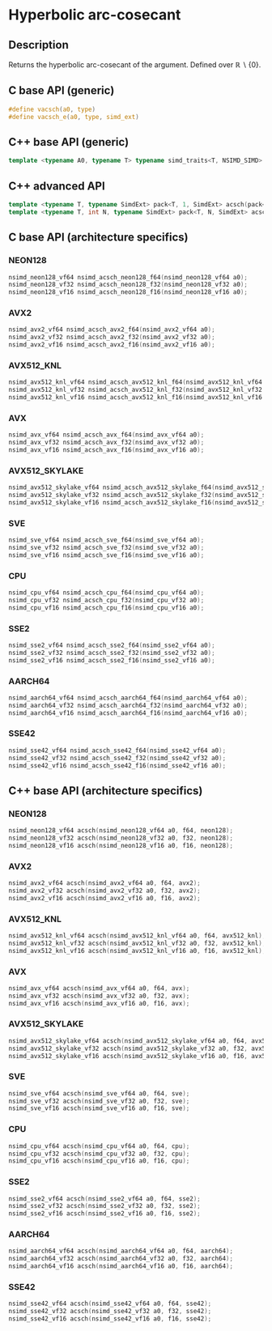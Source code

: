 <!--

Copyright (c) 2019 Agenium Scale

Permission is hereby granted, free of charge, to any person obtaining a copy
of this software and associated documentation files (the "Software"), to deal
in the Software without restriction, including without limitation the rights
to use, copy, modify, merge, publish, distribute, sublicense, and/or sell
copies of the Software, and to permit persons to whom the Software is
furnished to do so, subject to the following conditions:

The above copyright notice and this permission notice shall be included in all
copies or substantial portions of the Software.

THE SOFTWARE IS PROVIDED "AS IS", WITHOUT WARRANTY OF ANY KIND, EXPRESS OR
IMPLIED, INCLUDING BUT NOT LIMITED TO THE WARRANTIES OF MERCHANTABILITY,
FITNESS FOR A PARTICULAR PURPOSE AND NONINFRINGEMENT. IN NO EVENT SHALL THE
AUTHORS OR COPYRIGHT HOLDERS BE LIABLE FOR ANY CLAIM, DAMAGES OR OTHER
LIABILITY, WHETHER IN AN ACTION OF CONTRACT, TORT OR OTHERWISE, ARISING FROM,
OUT OF OR IN CONNECTION WITH THE SOFTWARE OR THE USE OR OTHER DEALINGS IN THE
SOFTWARE.

-->

# Hyperbolic arc-cosecant

## Description

Returns the hyperbolic arc-cosecant of the argument. Defined over $ℝ∖\{0\}$.

## C base API (generic)

```c
#define vacsch(a0, type)
#define vacsch_e(a0, type, simd_ext)
```

## C++ base API (generic)

```c++
template <typename A0, typename T> typename simd_traits<T, NSIMD_SIMD>::simd_vector acsch(A0 a0, T);
```

## C++ advanced API

```c++
template <typename T, typename SimdExt> pack<T, 1, SimdExt> acsch(pack<T, 1, SimdExt> const& a0);
template <typename T, int N, typename SimdExt> pack<T, N, SimdExt> acsch(pack<T, N, SimdExt> const& a0);
```

## C base API (architecture specifics)

### NEON128

```c
nsimd_neon128_vf64 nsimd_acsch_neon128_f64(nsimd_neon128_vf64 a0);
nsimd_neon128_vf32 nsimd_acsch_neon128_f32(nsimd_neon128_vf32 a0);
nsimd_neon128_vf16 nsimd_acsch_neon128_f16(nsimd_neon128_vf16 a0);
```

### AVX2

```c
nsimd_avx2_vf64 nsimd_acsch_avx2_f64(nsimd_avx2_vf64 a0);
nsimd_avx2_vf32 nsimd_acsch_avx2_f32(nsimd_avx2_vf32 a0);
nsimd_avx2_vf16 nsimd_acsch_avx2_f16(nsimd_avx2_vf16 a0);
```

### AVX512_KNL

```c
nsimd_avx512_knl_vf64 nsimd_acsch_avx512_knl_f64(nsimd_avx512_knl_vf64 a0);
nsimd_avx512_knl_vf32 nsimd_acsch_avx512_knl_f32(nsimd_avx512_knl_vf32 a0);
nsimd_avx512_knl_vf16 nsimd_acsch_avx512_knl_f16(nsimd_avx512_knl_vf16 a0);
```

### AVX

```c
nsimd_avx_vf64 nsimd_acsch_avx_f64(nsimd_avx_vf64 a0);
nsimd_avx_vf32 nsimd_acsch_avx_f32(nsimd_avx_vf32 a0);
nsimd_avx_vf16 nsimd_acsch_avx_f16(nsimd_avx_vf16 a0);
```

### AVX512_SKYLAKE

```c
nsimd_avx512_skylake_vf64 nsimd_acsch_avx512_skylake_f64(nsimd_avx512_skylake_vf64 a0);
nsimd_avx512_skylake_vf32 nsimd_acsch_avx512_skylake_f32(nsimd_avx512_skylake_vf32 a0);
nsimd_avx512_skylake_vf16 nsimd_acsch_avx512_skylake_f16(nsimd_avx512_skylake_vf16 a0);
```

### SVE

```c
nsimd_sve_vf64 nsimd_acsch_sve_f64(nsimd_sve_vf64 a0);
nsimd_sve_vf32 nsimd_acsch_sve_f32(nsimd_sve_vf32 a0);
nsimd_sve_vf16 nsimd_acsch_sve_f16(nsimd_sve_vf16 a0);
```

### CPU

```c
nsimd_cpu_vf64 nsimd_acsch_cpu_f64(nsimd_cpu_vf64 a0);
nsimd_cpu_vf32 nsimd_acsch_cpu_f32(nsimd_cpu_vf32 a0);
nsimd_cpu_vf16 nsimd_acsch_cpu_f16(nsimd_cpu_vf16 a0);
```

### SSE2

```c
nsimd_sse2_vf64 nsimd_acsch_sse2_f64(nsimd_sse2_vf64 a0);
nsimd_sse2_vf32 nsimd_acsch_sse2_f32(nsimd_sse2_vf32 a0);
nsimd_sse2_vf16 nsimd_acsch_sse2_f16(nsimd_sse2_vf16 a0);
```

### AARCH64

```c
nsimd_aarch64_vf64 nsimd_acsch_aarch64_f64(nsimd_aarch64_vf64 a0);
nsimd_aarch64_vf32 nsimd_acsch_aarch64_f32(nsimd_aarch64_vf32 a0);
nsimd_aarch64_vf16 nsimd_acsch_aarch64_f16(nsimd_aarch64_vf16 a0);
```

### SSE42

```c
nsimd_sse42_vf64 nsimd_acsch_sse42_f64(nsimd_sse42_vf64 a0);
nsimd_sse42_vf32 nsimd_acsch_sse42_f32(nsimd_sse42_vf32 a0);
nsimd_sse42_vf16 nsimd_acsch_sse42_f16(nsimd_sse42_vf16 a0);
```

## C++ base API (architecture specifics)

### NEON128

```c
nsimd_neon128_vf64 acsch(nsimd_neon128_vf64 a0, f64, neon128);
nsimd_neon128_vf32 acsch(nsimd_neon128_vf32 a0, f32, neon128);
nsimd_neon128_vf16 acsch(nsimd_neon128_vf16 a0, f16, neon128);
```

### AVX2

```c
nsimd_avx2_vf64 acsch(nsimd_avx2_vf64 a0, f64, avx2);
nsimd_avx2_vf32 acsch(nsimd_avx2_vf32 a0, f32, avx2);
nsimd_avx2_vf16 acsch(nsimd_avx2_vf16 a0, f16, avx2);
```

### AVX512_KNL

```c
nsimd_avx512_knl_vf64 acsch(nsimd_avx512_knl_vf64 a0, f64, avx512_knl);
nsimd_avx512_knl_vf32 acsch(nsimd_avx512_knl_vf32 a0, f32, avx512_knl);
nsimd_avx512_knl_vf16 acsch(nsimd_avx512_knl_vf16 a0, f16, avx512_knl);
```

### AVX

```c
nsimd_avx_vf64 acsch(nsimd_avx_vf64 a0, f64, avx);
nsimd_avx_vf32 acsch(nsimd_avx_vf32 a0, f32, avx);
nsimd_avx_vf16 acsch(nsimd_avx_vf16 a0, f16, avx);
```

### AVX512_SKYLAKE

```c
nsimd_avx512_skylake_vf64 acsch(nsimd_avx512_skylake_vf64 a0, f64, avx512_skylake);
nsimd_avx512_skylake_vf32 acsch(nsimd_avx512_skylake_vf32 a0, f32, avx512_skylake);
nsimd_avx512_skylake_vf16 acsch(nsimd_avx512_skylake_vf16 a0, f16, avx512_skylake);
```

### SVE

```c
nsimd_sve_vf64 acsch(nsimd_sve_vf64 a0, f64, sve);
nsimd_sve_vf32 acsch(nsimd_sve_vf32 a0, f32, sve);
nsimd_sve_vf16 acsch(nsimd_sve_vf16 a0, f16, sve);
```

### CPU

```c
nsimd_cpu_vf64 acsch(nsimd_cpu_vf64 a0, f64, cpu);
nsimd_cpu_vf32 acsch(nsimd_cpu_vf32 a0, f32, cpu);
nsimd_cpu_vf16 acsch(nsimd_cpu_vf16 a0, f16, cpu);
```

### SSE2

```c
nsimd_sse2_vf64 acsch(nsimd_sse2_vf64 a0, f64, sse2);
nsimd_sse2_vf32 acsch(nsimd_sse2_vf32 a0, f32, sse2);
nsimd_sse2_vf16 acsch(nsimd_sse2_vf16 a0, f16, sse2);
```

### AARCH64

```c
nsimd_aarch64_vf64 acsch(nsimd_aarch64_vf64 a0, f64, aarch64);
nsimd_aarch64_vf32 acsch(nsimd_aarch64_vf32 a0, f32, aarch64);
nsimd_aarch64_vf16 acsch(nsimd_aarch64_vf16 a0, f16, aarch64);
```

### SSE42

```c
nsimd_sse42_vf64 acsch(nsimd_sse42_vf64 a0, f64, sse42);
nsimd_sse42_vf32 acsch(nsimd_sse42_vf32 a0, f32, sse42);
nsimd_sse42_vf16 acsch(nsimd_sse42_vf16 a0, f16, sse42);
```